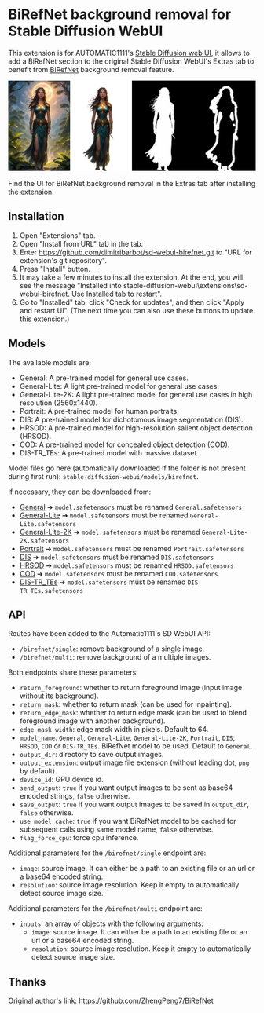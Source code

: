 # BiRefNet background removal for Stable Diffusion WebUI

This extension is for AUTOMATIC1111's [Stable Diffusion web UI](https://github.com/AUTOMATIC1111/stable-diffusion-webui), it allows to add a BiRefNet section to the original Stable Diffusion WebUI's Extras tab to benefit from [BiRefNet](https://github.com/ZhengPeng7/BiRefNet) background removal feature.

![image](./sd-webui-birefnet.png)

Find the UI for BiRefNet background removal in the Extras tab after installing the extension.

## Installation

1. Open "Extensions" tab.
1. Open "Install from URL" tab in the tab.
1. Enter https://github.com/dimitribarbot/sd-webui-birefnet.git to "URL for extension's git repository".
1. Press "Install" button.
1. It may take a few minutes to install the extension. At the end, you will see the message "Installed into stable-diffusion-webui\extensions\sd-webui-birefnet. Use Installed tab to restart".
1. Go to "Installed" tab, click "Check for updates", and then click "Apply and restart UI". (The next time you can also use these buttons to update this extension.)

## Models

The available models are:

- General: A pre-trained model for general use cases.
- General-Lite: A light pre-trained model for general use cases.
- General-Lite-2K: A light pre-trained model for general use cases in high resolution (2560x1440).
- Portrait: A pre-trained model for human portraits.
- DIS: A pre-trained model for dichotomous image segmentation (DIS).
- HRSOD: A pre-trained model for high-resolution salient object detection (HRSOD).
- COD: A pre-trained model for concealed object detection (COD).
- DIS-TR_TEs: A pre-trained model with massive dataset.

Model files go here (automatically downloaded if the folder is not present during first run): `stable-diffusion-webui/models/birefnet`.  

If necessary, they can be downloaded from:
- [General](https://huggingface.co/ZhengPeng7/BiRefNet/resolve/main/model.safetensors) ➔ `model.safetensors` must be renamed `General.safetensors`
- [General-Lite](https://huggingface.co/ZhengPeng7/BiRefNet_T/resolve/main/model.safetensors) ➔ `model.safetensors` must be renamed `General-Lite.safetensors`
- [General-Lite-2K](https://huggingface.co/ZhengPeng7/BiRefNet_lite-2K/resolve/main/model.safetensors) ➔ `model.safetensors` must be renamed `General-Lite-2K.safetensors`
- [Portrait](https://huggingface.co/ZhengPeng7/BiRefNet-portrait/resolve/main/model.safetensors) ➔ `model.safetensors` must be renamed `Portrait.safetensors`
- [DIS](https://huggingface.co/ZhengPeng7/BiRefNet-DIS5K/resolve/main/model.safetensors) ➔ `model.safetensors` must be renamed `DIS.safetensors`
- [HRSOD](https://huggingface.co/ZhengPeng7/BiRefNet-HRSOD/resolve/main/model.safetensors) ➔ `model.safetensors` must be renamed `HRSOD.safetensors`
- [COD](https://huggingface.co/ZhengPeng7/BiRefNet-COD/resolve/main/model.safetensors) ➔ `model.safetensors` must be renamed `COD.safetensors`
- [DIS-TR_TEs](https://huggingface.co/ZhengPeng7/BiRefNet-DIS5K-TR_TEs/resolve/main/model.safetensors) ➔ `model.safetensors` must be renamed `DIS-TR_TEs.safetensors`

## API
Routes have been added to the Automatic1111's SD WebUI API:
- `/birefnet/single`: remove background of a single image.
- `/birefnet/multi`: remove background of a multiple images.

Both endpoints share these parameters:
- `return_foreground`: whether to return foreground image (input image without its background).
- `return_mask`: whether to return mask (can be used for inpainting).
- `return_edge_mask`: whether to return edge mask (can be used to blend foreground image with another background).
- `edge_mask_width`: edge mask width in pixels. Default to 64.
- `model_name`: `General`, `General-Lite`, `General-Lite-2K`, `Portrait`, `DIS`, `HRSOD`, `COD` or `DIS-TR_TEs`. BiRefNet model to be used. Default to `General`.
- `output_dir`: directory to save output images.
- `output_extension`: output image file extension (without leading dot, `png` by default).
- `device_id`: GPU device id.
- `send_output`: `true` if you want output images to be sent as base64 encoded strings, `false` otherwise.
- `save_output`: `true` if you want output images to be saved in `output_dir`, `false` otherwise.
- `use_model_cache`: `true` if you want BiRefNet model to be cached for subsequent calls using same model name, `false` otherwise.
- `flag_force_cpu`: force cpu inference.

Additional parameters for the `/birefnet/single` endpoint are:
- `image`: source image. It can either be a path to an existing file or an url or a base64 encoded string.
- `resolution`: source image resolution. Keep it empty to automatically detect source image size.

Additional parameters for the `/birefnet/multi` endpoint are:
- `inputs`: an array of objects with the following arguments:
    - `image`: source image. It can either be a path to an existing file or an url or a base64 encoded string.
    - `resolution`: source image resolution. Keep it empty to automatically detect source image size.

## Thanks

Original author's link: https://github.com/ZhengPeng7/BiRefNet